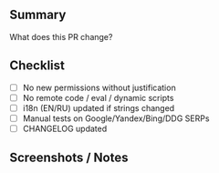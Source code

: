 ## Summary
What does this PR change?

## Checklist
- [ ] No new permissions without justification
- [ ] No remote code / eval / dynamic scripts
- [ ] i18n (EN/RU) updated if strings changed
- [ ] Manual tests on Google/Yandex/Bing/DDG SERPs
- [ ] CHANGELOG updated

## Screenshots / Notes

